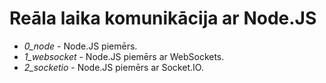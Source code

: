 # Reāla laika komunikācija ar Node.JS

- *0_node* - Node.JS piemērs.
- *1_websocket* - Node.JS piemērs ar WebSockets.
- *2_socketio* - Node.JS piemērs ar Socket.IO.
